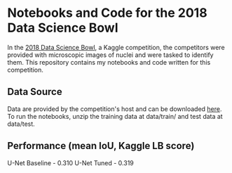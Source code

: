 # Notebooks and Code for the 2018 Data Science Bowl
In the [2018 Data Science Bowl](https://www.kaggle.com/c/data-science-bowl-2018), a Kaggle competition, the competitors were provided with microscopic images of nuclei and were tasked to identify them. This repository contains my notebooks and code written for this competition.  
  
## Data Source
Data are provided by the competition's host and can be downloaded [here](https://www.kaggle.com/c/data-science-bowl-2018/data). To run the notebooks, unzip the training data at data/train/ and test data at data/test.
  
## Performance (mean IoU, Kaggle LB score)
U-Net Baseline - 0.310
U-Net Tuned - 0.319
